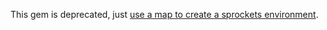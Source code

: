 This gem is deprecated, just [use a map to create a sprockets environment](https://github.com/alisnic/nyny#maps).
